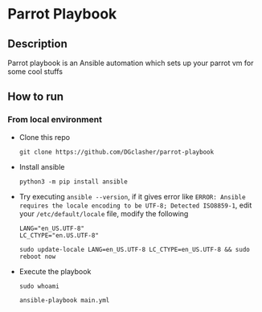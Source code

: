 # Parrot Playbook

## Description

Parrot playbook is an Ansible automation which sets up your parrot vm for some cool stuffs

## How to run

### From local environment

+ Clone this repo
  ```
  git clone https://github.com/DGclasher/parrot-playbook
  ```
+ Install ansible
  ```
  python3 -m pip install ansible
  ```
+ Try executing `ansible --version`, if it gives error like `ERROR: Ansible requires the locale encoding to be UTF-8; Detected ISO8859-1`, edit your `/etc/default/locale` file, modify the following
   ```
   LANG="en_US.UTF-8"
   LC_CTYPE="en.US.UTF-8"
   ```
   ```
   sudo update-locale LANG=en_US.UTF-8 LC_CTYPE=en_US.UTF-8 && sudo reboot now
   ```
+ Execute the playbook
  ```
  sudo whoami
  ```
  ```
  ansible-playbook main.yml
  ```
